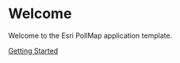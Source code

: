 # Welcome
Welcome to the Esri PollMap application template.

[Getting Started](doc/Getting_Started_for_PollMap_template.htm)
